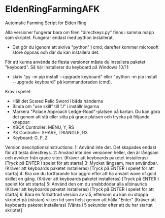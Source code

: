 # EldenRingFarmingAFK
Automatic Farming Script for Elden Ring

Alla versioner fungerar bara om filen "directkeys.py" finns i samma mapp som skriptet.
Fungerar endast med python installerat.
-	Det gör du igenom att skriva "python" i cmd, darefter kommer microsoft store öppnas och där du kan installera det.

För att kunna använda de flesta versioner måste du installera paketet "keyboard". Så här installerar du keyboard på Windows 10/11:
-	skriv "py -m pip install --upgrade keyboard" eller "python -m pip install --upgrade keyboard" på kommandoraden (cmd).

Krav i spelet:

-	Håll det Scared Relic Sword i båda händerna
-	Binda om "use skill" till "J" i inställningarna
-	Markera "Palace Approach Ledge-Road"-platsen på kartan. Du kan göra det 	genom att stå eller sitta på grace platsen och trycka på följande 	knappar:
-   XBOX Controller: MENU, Y, RS
-   PS Controller: SHARE, TRIANGLE, R3
-   Keyboard: G, F, Z

Version descriptions/Instructions:
1: Använd inte det. Det skapades endast för att testa directkeys.
2: Använd inte den versionen heller, den är långsam och avviker från grace siten. (Kräver att keyboards paketet installeras) [Tryck på ENTER i spelet för att starta]
3: Mycket långsam, men användbar. (Kräver att keyboards paketet installeras) [Tryck på ENTER i spelet för att starta]
4: Bra om du fortfarande har aggro efter att ha använt wave of gold skillet en gång. (Kräver att keyboards paketet installeras) [Tryck på ENTER i spelet för att starta]
5: Använd den om du snabbdödar alla albinaurics (Kräver att keyboards paketet installeras) [Tryck på ENTER i spelet för att starta]
6: Bara en förbättrad version av v.5, eftersom du kan nu stoppa skriptet på (nästan) vilken tid som helst genom att hålla "Enter" (Kräver att keyboards paketet installeras) [Vänta i 5 sekunder efter att du har startat skriptet]
